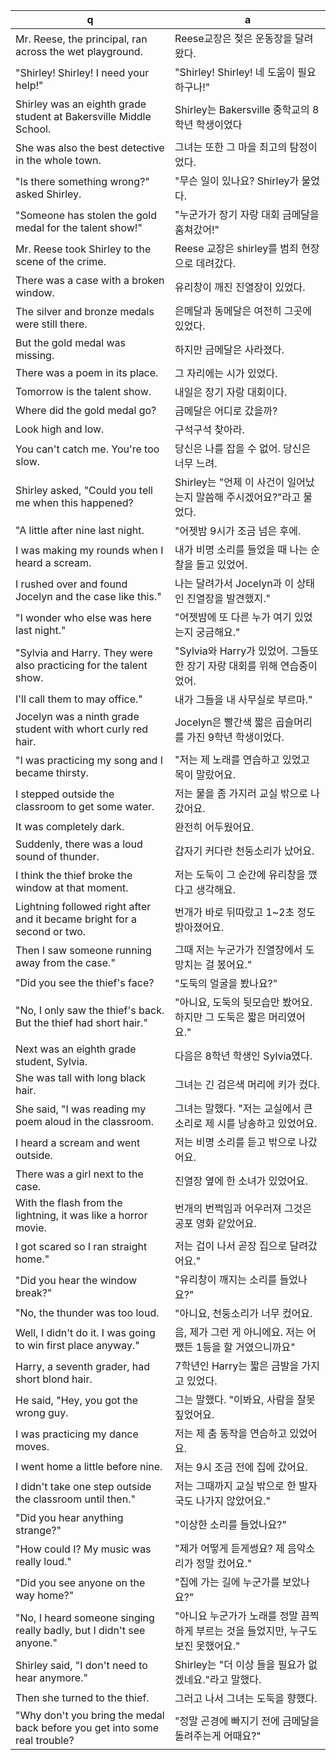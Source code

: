 q | a
---|---
Mr. Reese, the principal, ran across the wet playground.	| Reese교장은 젖은 운동장을 달려왔다.
"Shirley! Shirley! I need your help!"				| "Shirley! Shirley! 네 도움이 필요하구나!"
Shirley was an eighth grade student at Bakersville Middle School.	| Shirley는 Bakersville 중학교의 8학년 학생이었다
She was also the best detective in the whole town.		| 그녀는 또한 그 마을 최고의 탐정이었다.
"Is there something wrong?" asked Shirley.			| "무슨 일이 있나요? Shirley가 물었다.
"Someone has stolen the gold medal for the talent show!"	| "누군가가 장기 자랑 대회 금메달을 훔쳐갔어!"
Mr. Reese took Shirley to the scene of the crime.		| Reese 교장은 shirley를 범죄 현장으로 데려갔다.
There was a case with a broken window.				| 유리창이 깨진 진열장이 있었다.
The silver and bronze medals were still there.			| 은메달과 동메달은 여전히 그곳에 있었다.
But the gold medal was missing.					| 하지만 금메달은 사라졌다.
There was a poem in its place.					| 그 자리에는 시가 있었다.
Tomorrow is the talent show.					| 내일은 장기 자랑 대회이다.
Where did the gold medal go?					| 금메달은 어디로 갔을까?
Look high and low.						| 구석구석 찾아라.
You can't catch me. You're too slow.				| 당신은 나를 잡을 수 없어. 당신은 너무 느려.
Shirley asked, "Could you tell me when this happened?		| Shirley는 "언제 이 사건이 일어났는지 말씀해 주시겠어요?"라고 물었다.
"A little after nine last night.				| "어젯밤 9시가 조금 넘은 후에.
I was making my rounds when I heard a scream.			| 내가 비명 소리를 들었을 때 나는 순찰을 돌고 있었어.
I rushed over and found Jocelyn and the case like this."	| 나는 달려가서 Jocelyn과 이 상태인 진열장을 발견했지."
"I wonder who else was here last night."			| "어젯밤에 또 다른 누가 여기 있었는지 궁금해요."
"Sylvia and Harry. They were also practicing for the talent show.| "Sylvia와 Harry가 있었어. 그들또한 장기 자랑 대회를 위해 연습중이었어.
I'll call them to may office."					| 내가 그들을 내 사무실로 부르마."
Jocelyn was a ninth grade student with whort curly red hair.	| Jocelyn은 빨간색 짧은 곱슬머리를 가진 9학년 학생이었다.
"I was practicing my song and I became thirsty.			| "저는 제 노래를 연습하고 있었고 목이 말랐어요.
I stepped outside the classroom to get some water.		| 저는 물을 좀 가지러 교실 밖으로 나갔어요.
It was completely dark.						| 완전히 어두웠어요.
Suddenly, there was a loud sound of thunder.			| 갑자기 커다란 천둥소리가 났어요.
I think the thief broke the window at that moment.		| 저는 도둑이 그 순간에 유리창을 깼다고 생각해요.
Lightning followed right after and it became bright for a second or two.	| 번개가 바로 뒤따랐고 1~2초 정도 밝아졌어요.
Then I saw someone running away from the case."			| 그때 저는 누군가가 진열장에서 도망치는 걸 봈어요."
"Did you see the thief's face?					| "도둑의 얼굴을 봤나요?"
"No, I only saw the thief's back. But the thief had short hair."	| "아니요, 도둑의 뒷모습만 봤어요. 하지만 그 도둑은 짧은 머리였어요."
Next was an eighth grade student, Sylvia.			| 다음은 8학년 학생인 Sylvia였다.
She was tall with long black hair.				| 그녀는 긴 검은색 머리에 키가 컸다.
She said, "I was reading my poem aloud in the classroom.	| 그녀는 말했다. "저는 교실에서 큰 소리로 제 시를 낭송하고 있었어요.
I heard a scream and went outside.				| 저는 비명 소리를 듣고 밖으로 나갔어요.
There was a girl next to the case.				| 진열장 옆에 한 소녀가 있었어요.
With the flash from the lightning, it was like a horror movie.	| 번개의 번쩍임과 어우러져 그것은 공포 영화 같았어요.
I got scared so I ran straight home."				| 저는 겁이 나서 곧장 집으로 달려갔어요."
"Did you hear the window break?"				| "유리창이 깨지는 소리를 들었나요?"
"No, the thunder was too loud.					| "아니요, 천둥소리가 너무 컸어요.
Well, I didn't do it. I was going to win first place anyway."	| 음, 제가 그런 게 아니에요. 저는 어쨌든 1등을 할 거였으니까요"
Harry, a seventh grader, had short blond hair.			| 7학년인 Harry는 짧은 금발을 가지고 있었다.
He said, "Hey, you got the wrong guy.				| 그는 말했다. "이봐요, 사람을 잘못 짚었어요.
I was practicing my dance moves.				| 저는 제 춤 동작을 연습하고 있었어요.
I went home a little before nine.				| 저는 9시 조금 전에 집에 갔어요.
I didn't take one step outside the classroom until then."	| 저는 그때까지 교실 밖으로 한 발자국도 나가지 않았어요."
"Did you hear anything strange?"				| "이상한 소리를 들었나요?"
"How could I? My music was really loud."			| "제가 어떻게 듣게썽요? 제 음악소리가 정말 컸어요."
"Did you see anyone on the way home?"				| "집에 가는 길에 누군가를 보았나요?"
"No, I heard someone singing really badly, but I didn't see anyone."	| "아니요 누군가가 노래를 정말 끔찍하게 부르는 것을 들었지만, 누구도 보진 못했어요."
Shirley said, "I don't need to hear anymore."			| Shirley는 "더 이상 들을 필요가 없겠네요."라고 말했다.
Then she turned to the thief.					| 그러고 나서 그녀는 도둑을 향했다.
"Why don't you bring the medal back before you get into some real trouble?	| "정말 곤경에 빠지기 전에 금메달을 돌려주는게 어때요?"